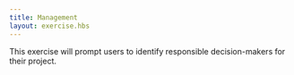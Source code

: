 ```yaml
---
title: Management
layout: exercise.hbs
---
```

This exercise will prompt users to identify responsible decision-makers for their project.
